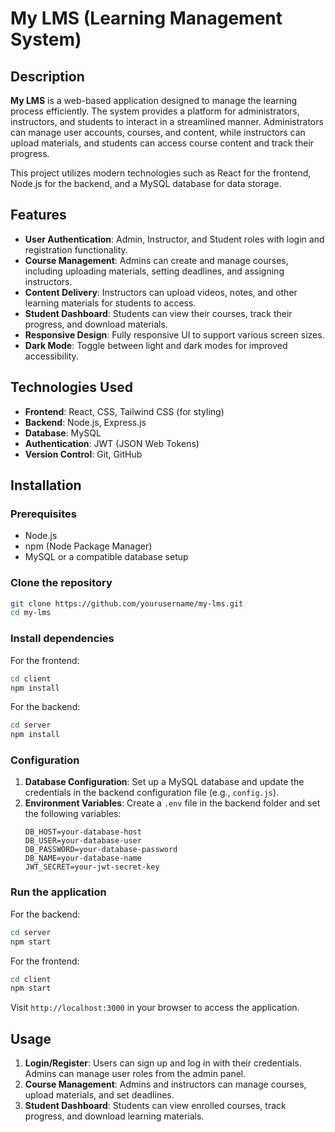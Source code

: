 # My LMS (Learning Management System)

## Description

**My LMS** is a web-based application designed to manage the learning process efficiently. The system provides a platform for administrators, instructors, and students to interact in a streamlined manner. Administrators can manage user accounts, courses, and content, while instructors can upload materials, and students can access course content and track their progress.

This project utilizes modern technologies such as React for the frontend, Node.js for the backend, and a MySQL database for data storage.

## Features

- **User Authentication**: Admin, Instructor, and Student roles with login and registration functionality.
- **Course Management**: Admins can create and manage courses, including uploading materials, setting deadlines, and assigning instructors.
- **Content Delivery**: Instructors can upload videos, notes, and other learning materials for students to access.
- **Student Dashboard**: Students can view their courses, track their progress, and download materials.
- **Responsive Design**: Fully responsive UI to support various screen sizes.
- **Dark Mode**: Toggle between light and dark modes for improved accessibility.

## Technologies Used

- **Frontend**: React, CSS, Tailwind CSS (for styling)
- **Backend**: Node.js, Express.js
- **Database**: MySQL
- **Authentication**: JWT (JSON Web Tokens)
- **Version Control**: Git, GitHub

## Installation

### Prerequisites

- Node.js
- npm (Node Package Manager)
- MySQL or a compatible database setup

### Clone the repository

```bash
git clone https://github.com/yourusername/my-lms.git
cd my-lms
```

### Install dependencies

For the frontend:

```bash
cd client
npm install
```

For the backend:

```bash
cd server
npm install
```

### Configuration

1. **Database Configuration**: Set up a MySQL database and update the credentials in the backend configuration file (e.g., `config.js`).
2. **Environment Variables**: Create a `.env` file in the backend folder and set the following variables:
    ```
    DB_HOST=your-database-host
    DB_USER=your-database-user
    DB_PASSWORD=your-database-password
    DB_NAME=your-database-name
    JWT_SECRET=your-jwt-secret-key
    ```

### Run the application

For the backend:

```bash
cd server
npm start
```

For the frontend:

```bash
cd client
npm start
```

Visit `http://localhost:3000` in your browser to access the application.

## Usage

1. **Login/Register**: Users can sign up and log in with their credentials. Admins can manage user roles from the admin panel.
2. **Course Management**: Admins and instructors can manage courses, upload materials, and set deadlines.
3. **Student Dashboard**: Students can view enrolled courses, track progress, and download learning materials.
